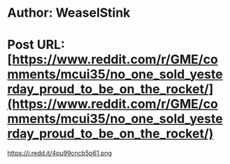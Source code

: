 # Author: WeaselStink
# Post URL: [https://www.reddit.com/r/GME/comments/mcui35/no_one_sold_yesterday_proud_to_be_on_the_rocket/](https://www.reddit.com/r/GME/comments/mcui35/no_one_sold_yesterday_proud_to_be_on_the_rocket/)


https://i.redd.it/4pu99cncb5p61.png